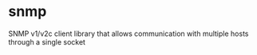 # snmp
SNMP v1/v2c client library that allows communication with multiple hosts through a single socket
